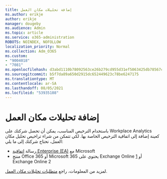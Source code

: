 ```yaml
---
title: إضافة تحليلات مكان العمل
ms.author: erikje
author: erikje
manager: dougeby
ms.audience: Admin
ms.topic: article
ms.service: o365-administration
ROBOTS: NOINDEX, NOFOLLOW
localization_priority: Normal
ms.collection: Adm_O365
ms.custom:
- "9004018"
- "7081"
ms.openlocfilehash: d3abd1110b78092563ce26b279cd955d31ef5063425db78567c3cfd906007c0e
ms.sourcegitcommit: b5f7da89a650d2915dc652449623c78be6247175
ms.translationtype: MT
ms.contentlocale: ar-SA
ms.lasthandoff: 08/05/2021
ms.locfileid: "53935108"
---
```

# <a name="add-workplace-analytics"></a>إضافة تحليلات مكان العمل

باستخدام الترخيص المناسب، يمكن أن تحصل شركتك على Workplace Analytics كعينة إضافة إلى اتفاقية الترخيص الخاصة بها. لكي تتمكن من شراء تراخيص تحليل مكان العمل، تحتاج شركتك إلى ما يلي: 

- رسالة [اتفاقية Enterprise (EA)](https://docs.microsoft.com/workplace-analytics/setup/environment-requirements#enterprise-agreements) مع Microsoft
- منتج Office 365 أو Microsoft 365 يحتوي على Exchange Online [1](https://docs.microsoft.com/workplace-analytics/setup/environment-requirements#exchange-online-plans) أو Exchange Online 2

لمزيد من المعلومات، راجع [متطلبات تحليلات مكان العمل](https://docs.microsoft.com/workplace-analytics/setup/environment-requirements). 
